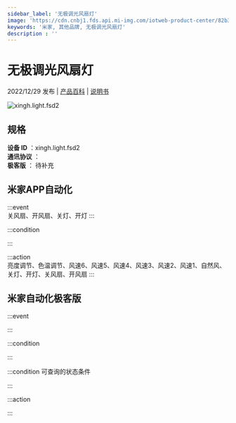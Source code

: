 ```yaml
---
sidebar_label: '无极调光风扇灯'
image: 'https://cdn.cnbj1.fds.api.mi-img.com/iotweb-product-center/82b344ed1c458e8f508f553f6014c5e2_1666756110817.png?GalaxyAccessKeyId=AKVGLQWBOVIRQ3XLEW&Expires=9223372036854775807&Signature=eV7P4MbWvrPnem0YNrN6tZxMLLw='
keywords: '米家, 其他品牌, 无极调光风扇灯'
description : ''
---
```

# 无极调光风扇灯

2022/12/29 发布 | [产品百科](https://home.mi.com/webapp/content/baike/product/index.html?model=xingh.light.fsd2/) | [说明书](https://home.mi.com/views/introduction.html?model=xingh.light.fsd2&region=cn)

![xingh.light.fsd2](https://cdn.cnbj1.fds.api.mi-img.com/iotweb-product-center/82b344ed1c458e8f508f553f6014c5e2_1666756110817.png?GalaxyAccessKeyId=AKVGLQWBOVIRQ3XLEW&Expires=9223372036854775807&Signature=eV7P4MbWvrPnem0YNrN6tZxMLLw=)

## 规格  
> 
**设备 ID** ：xingh.light.fsd2  
**通讯协议** ：  
**极客版**  ： 待补充 


## 米家APP自动化  

:::event  
关风扇、开风扇、关灯、开灯
:::

:::condition  

:::

:::action   
亮度调节、色温调节、风速6、风速5、风速4、风速3、风速2、风速1、自然风、关灯、开灯、关风扇、开风扇
:::

## 米家自动化极客版  

:::event  

:::

:::condition  

:::

:::condition 可查询的状态条件  

:::

:::action  

:::

        
